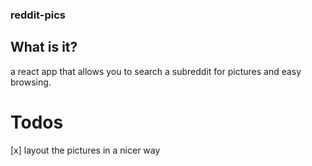### reddit-pics

## What is it?

a react app that allows you to search a subreddit for pictures and easy browsing.

# Todos

[x] layout the pictures in a nicer way
